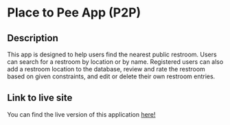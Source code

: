 # Place to Pee App (P2P)

## Description

This app is designed to help users find the nearest public restroom. Users can search for a restroom by location or by name. Registered users can also add a restroom location to the database, review and rate the restroom based on given constraints, and edit or delete their own restroom entries.

## Link to live site
You can find the live version of this application [here!](https://placetopee.netlify.app/)
